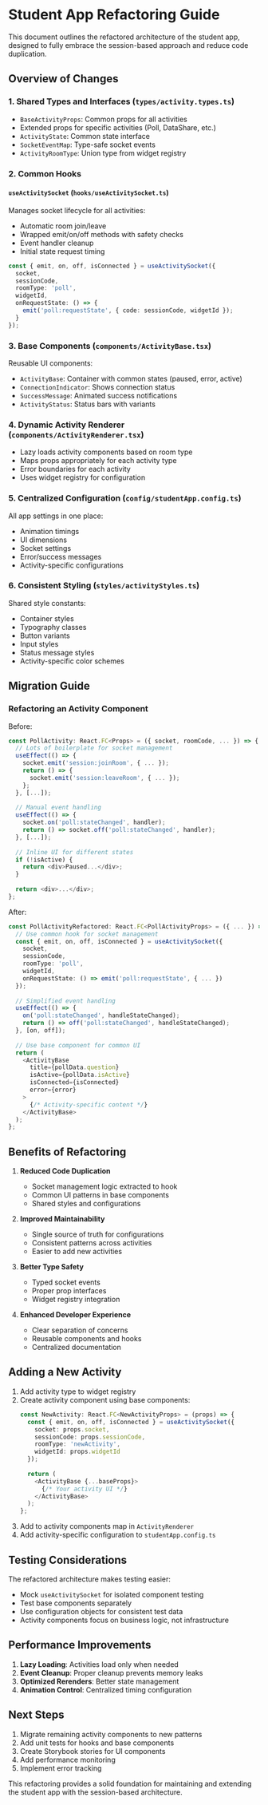 # Student App Refactoring Guide

This document outlines the refactored architecture of the student app, designed to fully embrace the session-based approach and reduce code duplication.

## Overview of Changes

### 1. **Shared Types and Interfaces** (`types/activity.types.ts`)
- `BaseActivityProps`: Common props for all activities
- Extended props for specific activities (Poll, DataShare, etc.)
- `ActivityState`: Common state interface
- `SocketEventMap`: Type-safe socket events
- `ActivityRoomType`: Union type from widget registry

### 2. **Common Hooks**

#### `useActivitySocket` (`hooks/useActivitySocket.ts`)
Manages socket lifecycle for all activities:
- Automatic room join/leave
- Wrapped emit/on/off methods with safety checks
- Event handler cleanup
- Initial state request timing

```typescript
const { emit, on, off, isConnected } = useActivitySocket({
  socket,
  sessionCode,
  roomType: 'poll',
  widgetId,
  onRequestState: () => {
    emit('poll:requestState', { code: sessionCode, widgetId });
  }
});
```

### 3. **Base Components** (`components/ActivityBase.tsx`)
Reusable UI components:
- `ActivityBase`: Container with common states (paused, error, active)
- `ConnectionIndicator`: Shows connection status
- `SuccessMessage`: Animated success notifications
- `ActivityStatus`: Status bars with variants

### 4. **Dynamic Activity Renderer** (`components/ActivityRenderer.tsx`)
- Lazy loads activity components based on room type
- Maps props appropriately for each activity type
- Error boundaries for each activity
- Uses widget registry for configuration

### 5. **Centralized Configuration** (`config/studentApp.config.ts`)
All app settings in one place:
- Animation timings
- UI dimensions
- Socket settings
- Error/success messages
- Activity-specific configurations

### 6. **Consistent Styling** (`styles/activityStyles.ts`)
Shared style constants:
- Container styles
- Typography classes
- Button variants
- Input styles
- Status message styles
- Activity-specific color schemes

## Migration Guide

### Refactoring an Activity Component

Before:
```typescript
const PollActivity: React.FC<Props> = ({ socket, roomCode, ... }) => {
  // Lots of boilerplate for socket management
  useEffect(() => {
    socket.emit('session:joinRoom', { ... });
    return () => {
      socket.emit('session:leaveRoom', { ... });
    };
  }, [...]);
  
  // Manual event handling
  useEffect(() => {
    socket.on('poll:stateChanged', handler);
    return () => socket.off('poll:stateChanged', handler);
  }, [...]);
  
  // Inline UI for different states
  if (!isActive) {
    return <div>Paused...</div>;
  }
  
  return <div>...</div>;
};
```

After:
```typescript
const PollActivityRefactored: React.FC<PollActivityProps> = ({ ... }) => {
  // Use common hook for socket management
  const { emit, on, off, isConnected } = useActivitySocket({
    socket,
    sessionCode,
    roomType: 'poll',
    widgetId,
    onRequestState: () => emit('poll:requestState', { ... })
  });
  
  // Simplified event handling
  useEffect(() => {
    on('poll:stateChanged', handleStateChanged);
    return () => off('poll:stateChanged', handleStateChanged);
  }, [on, off]);
  
  // Use base component for common UI
  return (
    <ActivityBase
      title={pollData.question}
      isActive={pollData.isActive}
      isConnected={isConnected}
      error={error}
    >
      {/* Activity-specific content */}
    </ActivityBase>
  );
};
```

## Benefits of Refactoring

1. **Reduced Code Duplication**
   - Socket management logic extracted to hook
   - Common UI patterns in base components
   - Shared styles and configurations

2. **Improved Maintainability**
   - Single source of truth for configurations
   - Consistent patterns across activities
   - Easier to add new activities

3. **Better Type Safety**
   - Typed socket events
   - Proper prop interfaces
   - Widget registry integration

4. **Enhanced Developer Experience**
   - Clear separation of concerns
   - Reusable components and hooks
   - Centralized documentation

## Adding a New Activity

1. Add activity type to widget registry
2. Create activity component using base components:
   ```typescript
   const NewActivity: React.FC<NewActivityProps> = (props) => {
     const { emit, on, off, isConnected } = useActivitySocket({
       socket: props.socket,
       sessionCode: props.sessionCode,
       roomType: 'newActivity',
       widgetId: props.widgetId
     });
     
     return (
       <ActivityBase {...baseProps}>
         {/* Your activity UI */}
       </ActivityBase>
     );
   };
   ```
3. Add to activity components map in `ActivityRenderer`
4. Add activity-specific configuration to `studentApp.config.ts`

## Testing Considerations

The refactored architecture makes testing easier:
- Mock `useActivitySocket` for isolated component testing
- Test base components separately
- Use configuration objects for consistent test data
- Activity components focus on business logic, not infrastructure

## Performance Improvements

1. **Lazy Loading**: Activities load only when needed
2. **Event Cleanup**: Proper cleanup prevents memory leaks
3. **Optimized Rerenders**: Better state management
4. **Animation Control**: Centralized timing configuration

## Next Steps

1. Migrate remaining activity components to new patterns
2. Add unit tests for hooks and base components
3. Create Storybook stories for UI components
4. Add performance monitoring
5. Implement error tracking

This refactoring provides a solid foundation for maintaining and extending the student app with the session-based architecture.